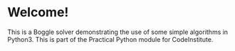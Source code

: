 # Welcome!

This is a Boggle solver demonstrating the use of some simple algorithms in Python3. This is part of the Practical Python module for CodeInstitute.